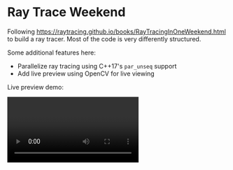 Ray Trace Weekend
=================

Following https://raytracing.github.io/books/RayTracingInOneWeekend.html
to build a ray tracer. Most of the code is very differently structured.

Some additional features here:

- Parallelize ray tracing using C++17's `par_unseq` support
- Add live preview using OpenCV for live viewing

Live preview demo:

<video src='results/13-live-preview.mp4'/>

## Incremental Results

![01-gradient-test.ppm.jpg](results/01-gradient-test.ppm.jpg)

![02-background-with-cam.ppm.jpg](results/02-background-with-cam.ppm.jpg)

![03-simple-sphere.ppm.jpg](results/03-simple-sphere.ppm.jpg)

![04-spheres-with-normals.ppm.jpg](results/04-spheres-with-normals.ppm.jpg)

![05-fix-y-dimension.ppm.jpg](results/05-fix-y-dimension.ppm.jpg)

![06-multisampling.ppm.jpg](results/06-multisampling.ppm.jpg)

![07-diffuse-materials.ppm.jpg](results/07-diffuse-materials.ppm.jpg)

![08-diffuse-brighten.ppm.jpg](results/08-diffuse-brighten.ppm.jpg)

![09-diffuse-fix.ppm.jpg](results/09-diffuse-fix.ppm.jpg)

![10-metal-material.ppm.jpg](results/10-metal-material.ppm.jpg)

![11-metal-fuzzy.ppm.jpg](results/11-metal-fuzzy.ppm.jpg)

![12-high-res.ppm.jpg](results/12-high-res.ppm.jpg)

